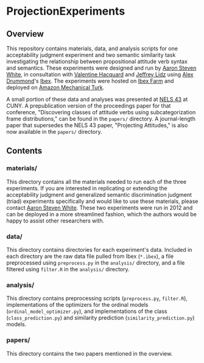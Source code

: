 # ProjectionExperiments

## Overview

This repository contains materials, data, and analysis scripts for one acceptability judgment experiment and two semantic similarity task investigating the relationship between propositional attitude verb syntax and semantics. These experiments were designed and run by [Aaron Steven White](http://aswhite.net), in consultation with [Valentine Hacquard](http://ling.umd.edu/~hacquard) and [Jeffrey Lidz](http://ling.umd.edu/~jlidz) using [Alex Drummond](http://adrummond.net/)'s [Ibex](http://code.google.com/p/webspr/). The experiments were hosted on [Ibex Farm](http://spellout.net/ibexfarm/) and deployed on [Amazon Mechanical Turk](https://www.mturk.com/mturk/). 

A small portion of these data and analyses was presented at [NELS 43](https://nels2012.commons.gc.cuny.edu/) at CUNY. A prepublication version of the proceedings paper for that conference, "Discovering classes of attitude verbs using subcategorization frame distributions," can be found in the `papers/` directory. A journal-length paper that supersedes the NELS 43 paper, "Projecting Attitudes," is also now available in the `papers/` directory.  

## Contents

### materials/

This directory contains all the materials needed to run each of the three experiments. If you are interested in replicating or extending the acceptability judgment and generalized semantic discrimination judgment (triad) experiments specifically and would like to use these materials, please contact [Aaron Steven White](mailto:aswhite@jhu.edu). These two experiments were run in 2012 and can be deployed in a more streamlined fashion, which the authors would be happy to assist other researchers with.

### data/

This directory contains directories for each experiment's data. Included in each directory are the raw data file pulled from Ibex (`*.ibex`), a file preprocessed using `preprocess.py` in the `analysis/` directory, and a file filtered using `filter.R` in the `analysis/` directory.

### analysis/

This directory contains preprocessing scripts (`preprocess.py`, `filter.R`), implementations of the optimizers for the ordinal models (`ordinal_model_optimizer.py`), and implementations of the class (`class_prediction.py`) and similarity prediction (`similarity_prediction.py`) models. 

### papers/

This directory contains the two papers mentioned in the overview.
